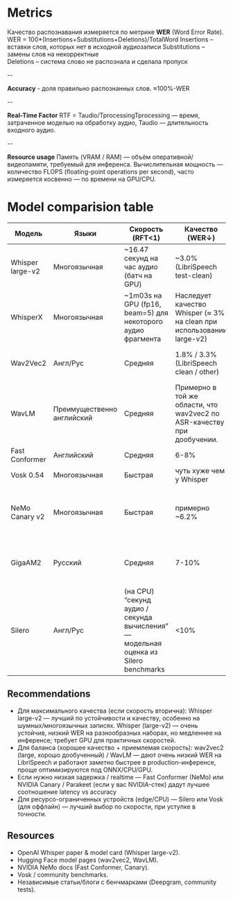# Metrics
Качество распознавания измеряется по метрике **WER** (Word Error Rate).
WER = 100*(Insertions+Substitutions+Deletions)/TotalWord
Insertions – вставки слов, которых нет в исходной аудиозаписи
Substitutions – замены слов на некорректные  
Deletions – система слово не распознала и сделала пропуск

--

**Accuracy** - доля правильно распознанных слов.
≈100%-WER

--

**Real-Time Factor**
RTF = Taudio/​Tprocessing​​
Tprocessing — время, затраченное моделью на обработку аудио,
Taudio — длительность входного аудио.

--

**Resource usage**
Память (VRAM / RAM) — объём оперативной/видеопамяти, требуемый для инференса.
Вычислительная мощность — количество FLOPS (floating-point operations per second), часто измеряется косвенно — по времени на GPU/CPU.


# Model comparision table

| Модель | Языки | Скорость (RFT<1) | Качество (WER↓) | Ресурсы | Accuracy |
|--------|--------|------------------|------------------|----------|-------------|
| Whisper large-v2 | Многоязычная | ~16.47 секунд на час аудио (батч на GPU) | ~3.0% (LibriSpeech test-clean) | Большой; требует GPU для практичных скоростей; высокая память | ≈ 97.0% |
| WhisperX | Многоязычная | ~1m03s на GPU (fp16, beam=5) для некоторого аудио фрагмента | Наследует качество Whisper (≈ 3% на clean при использовании large-v2) | Требует интеграции VAD и ускоренных декодеров; всё ещё крупная модель | ≈ 97.0% |
| Wav2Vec2 | Англ/Рус | Средняя | 1.8% / 3.3% (LibriSpeech clean / other) | Меньше, чем Whisper (encoder-only); легче оптимизируется | ≈ 98.2% - 96.7% |
| WavLM | Преимущественно английский | Средняя | Примерно в той же области, что wav2vec2 по ASR-качеству при дообучении. | Хорош для multi-task; крупные варианты требуют GPU. | ≈ похожа на wav2vec2 (если fine-tuned) |
| Fast Conformer | Английский | Средняя | 6-8% | GPU | ≈ 92–94% |
| Vosk 0.54 | Многоязычная | Быстрая | чуть хуже чем у Whisper | Малые модели для CPU/gpu | — (зависит от модели) |
| NeMo Canary v2 | Многоязычная | Быстрая | примерно ~6.2% | Высокая производительность на NVIDIA; требует CUDA/driver/NeMo runtime для пиковых скоростей. | ≈ 93.8–94% |
| GigaAM2 | Русский | Средняя | 7-10% | Отлично для RU / многодоменных задач; оптимально при дообучении на domain data | — (зависит от дообучения/датасета) |
| Silero | Англ/Рус | (на CPU) “секунд аудио / секунда вычисления” — модельная оценка из Silero benchmarks | <10% | Идеально для low-resource/низкой задержки. | - |

## Recommendations

- Для максимального качества (если скорость вторична): Whisper large-v2 — лучший по устойчивости и качеству, особенно на шумных/многоязычных записях. Whisper (large-v2) — очень устойчив, низкий WER на разнообразных наборах, но медленнее на инференсе; требует GPU для практичных скоростей.
- Для баланса (хорошее качество + приемлемая скорость): wav2vec2 (large, хорошо дообученный) / WavLM — дают очень низкий WER на LibriSpeech и работают заметно быстрее в production-инференсе, проще оптимизируются под ONNX/CPU/GPU.
- Если нужно низкая задержка / realtime — Fast Conformer (NeMo) или NVIDIA Canary / Parakeet (если у вас NVIDIA-стек) дадут лучшее соотношение latency vs accuracy
- Для ресурсо-ограниченных устройств (edge/CPU) — Silero или Vosk (для оффлайн) — лучший выбор по скорости, при уступке в точности.

## Resources
- OpenAI Whisper paper & model card (Whisper large-v2).  
- Hugging Face model pages (wav2vec2, WavLM).  
- NVIDIA NeMo docs (Fast Conformer, Canary).  
- Vosk / community benchmarks.  
- Независимые статьи/блоги с бенчмарками (Deepgram, community tests).
